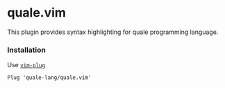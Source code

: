 # quale.vim

This plugin provides syntax highlighting for quale programming language.

### Installation

Use [`vim-plug`](https://github.com/junegunn/vim-plug)

```vim
Plug 'quale-lang/quale.vim'
```

